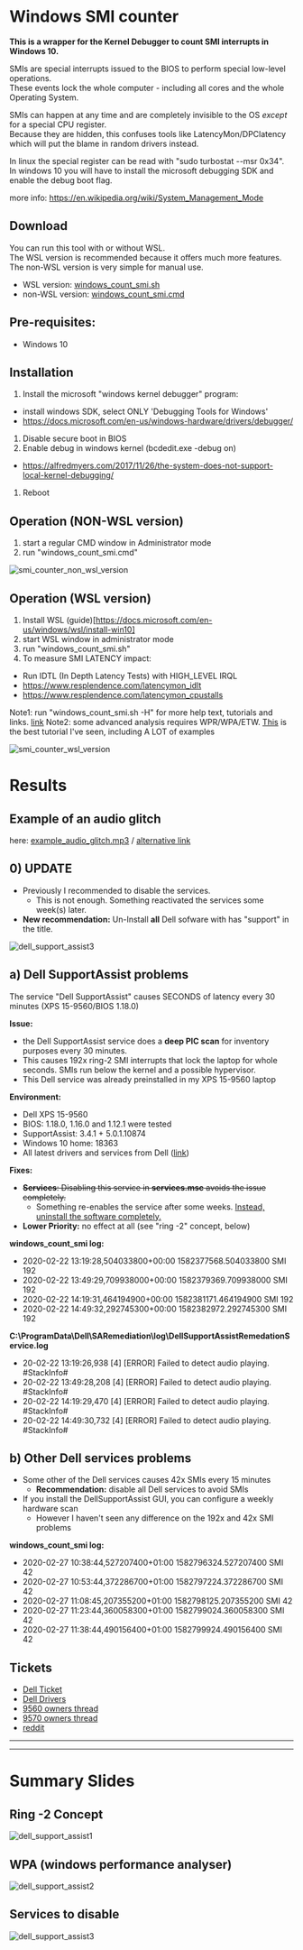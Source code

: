 # Windows SMI counter

**This is a wrapper for the Kernel Debugger to count SMI interrupts in Windows 10.**

SMIs are special interrupts issued to the BIOS to perform special low-level operations.\
These events lock the whole computer - including all cores and the whole Operating System.

SMIs can happen at any time and are completely invisible to the OS *except* for a special CPU register.\
Because they are hidden, this confuses tools like LatencyMon/DPClatency which will put the blame in random drivers instead.

In linux the special register can be read with "sudo turbostat --msr 0x34".\
In windows 10 you will have to install the microsoft debugging SDK and enable the debug boot flag.

more info:
https://en.wikipedia.org/wiki/System_Management_Mode

   
## Download

You can run this tool with or without WSL.\
The WSL version is recommended because it offers much more features.\
The non-WSL version is very simple for manual use.

* WSL version: [windows_count_smi.sh](windows_count_smi.sh)
* non-WSL version: [windows_count_smi.cmd](windows_count_smi.cmd)


## Pre-requisites:

* Windows 10

## Installation

1. Install the microsoft "windows kernel debugger" program:
  * install windows SDK, select ONLY 'Debugging Tools for Windows'
  * https://docs.microsoft.com/en-us/windows-hardware/drivers/debugger/

1. Disable secure boot in BIOS
1. Enable debug in windows kernel  (bcdedit.exe -debug on)
  * https://alfredmyers.com/2017/11/26/the-system-does-not-support-local-kernel-debugging/
1. Reboot

## Operation (NON-WSL version)


1. start a regular CMD window in Administrator mode
1. run "windows_count_smi.cmd"

![smi_counter_non_wsl_version](smi_counter_non_wsl_version.jpg?raw=true )

## Operation (WSL version)

1. Install WSL (guide)[https://docs.microsoft.com/en-us/windows/wsl/install-win10]
1. start WSL window in administrator mode
1. run "windows_count_smi.sh"
1. To measure SMI LATENCY impact:
  * Run IDTL (In Depth Latency Tests) with HIGH_LEVEL IRQL
  * https://www.resplendence.com/latencymon_idlt
  * https://www.resplendence.com/latencymon_cpustalls
   
Note1: run "windows_count_smi.sh -H" for more help text, tutorials and links. [link](https://github.com/pestrela/smi_counter/blob/master/windows_count_smi.sh)
Note2: some advanced analysis requires WPR/WPA/ETW. [This](https://superuser.com/questions/527401/troubleshoot-high-cpu-usage-by-the-system-process) is the best tutorial I've seen, including A LOT of examples 

![smi_counter_wsl_version](smi_counter_wsl_version.jpg?raw=true )

# Results

## Example of an audio glitch

here: [example_audio_glitch.mp3](example_audio_glitch.mp3) / [alternative link](https://www.dropbox.com/s/16fa74u45qw846y/example_audio_glitch.mp3?dl=0)

## 0) UPDATE

* Previously I recommended to disable the services. 
  * This is not enough. Something reactivated the services some week(s) later.
* **New recommendation:** Un-Install **all** Dell sofware with has "support" in the title.

![dell_support_assist3](dell_support_assist3.jpg?raw=true "Dell SMI")


## a) Dell SupportAssist problems

The service "Dell SupportAssist" causes SECONDS of latency every 30 minutes (XPS 15-9560/BIOS 1.18.0)
 
 
**Issue:**
* the Dell SupportAssist service does a **deep PIC scan** for inventory purposes every 30 minutes. 
* This causes 192x ring-2 SMI interrupts that lock the laptop for whole seconds. SMIs run below the kernel and a possible hypervisor.
* This Dell service was already preinstalled in  my XPS 15-9560 laptop


**Environment:**
* Dell XPS 15-9560
* BIOS: 1.18.0, 1.16.0 and 1.12.1 were tested
* SupportAssist: 3.4.1 + 5.0.1.10874
* Windows 10 home: 18363
* All latest drivers and services from Dell ([link](https://www.dell.com/support/home/ie/en/iedhs1/product-support/product/xps-15-9560-laptop/drivers))


**Fixes:**
* ~~**Services**: Disabling this service in **services.msc** avoids the issue completely.~~
  * Something re-enables the service after some weeks. [Instead, uninstall the software completely.](#0-update) 
* **Lower Priority:** no effect at all (see "ring -2" concept, below)


**windows_count_smi log:**
* 2020-02-22 13:19:28,504033800+00:00 1582377568.504033800 SMI 192
* 2020-02-22 13:49:29,709938000+00:00 1582379369.709938000 SMI 192
* 2020-02-22 14:19:31,464194900+00:00 1582381171.464194900 SMI 192
* 2020-02-22 14:49:32,292745300+00:00 1582382972.292745300 SMI 192

**C:\ProgramData\Dell\SARemediation\log\DellSupportAssistRemedationService.log**
* 20-02-22 13:19:26,938 [4] [ERROR] Failed to detect audio playing. #StackInfo#
* 20-02-22 13:49:28,208 [4] [ERROR] Failed to detect audio playing. #StackInfo#
* 20-02-22 14:19:29,470 [4] [ERROR] Failed to detect audio playing. #StackInfo#
* 20-02-22 14:49:30,732 [4] [ERROR] Failed to detect audio playing. #StackInfo#

## b) Other Dell services problems

* Some other of the Dell services causes 42x SMIs every 15 minutes
  * **Recommendation:** disable all Dell services to avoid SMIs
* If you install the DellSupportAssist GUI, you can configure a weekly hardware scan
  * However I haven't seen any difference on the 192x and 42x SMI problems


**windows_count_smi log:**
* 2020-02-27 10:38:44,527207400+01:00 1582796324.527207400 SMI 42
* 2020-02-27 10:53:44,372286700+01:00 1582797224.372286700 SMI 42
* 2020-02-27 11:08:45,207355200+01:00 1582798125.207355200 SMI 42
* 2020-02-27 11:23:44,360058300+01:00 1582799024.360058300 SMI 42
* 2020-02-27 11:38:44,490156400+01:00 1582799924.490156400 SMI 42


## Tickets

* [Dell Ticket](https://www.dell.com/community/XPS/Dell-SupportAssist-causes-SECONDS-of-latency-every-30m-XPS-15/m-p/7501047)
* [Dell Drivers](https://www.dell.com/support/home/ie/en/iedhs1/product-support/product/xps-15-9560-laptop/drivers)
* [9560 owners thread](http://forum.notebookreview.com/threads/xps-15-9560-owners-thread.800611/page-452#post-10988303/)
* [9570 owners thread](http://forum.notebookreview.com/threads/xps-15-9570-owners-thread.817008/page-292)
* [reddit](https://www.reddit.com/r/Dell/comments/ey06bu/dell_xps_15_9560_bios_smi_problems_seconds_of_smi/)



------------------------
------------------------
    
# Summary Slides
    
## Ring -2 Concept 
  
![dell_support_assist1](dell_support_assist1.jpg?raw=true "Dell SMI")

## WPA (windows performance analyser)

![dell_support_assist2](dell_support_assist2.jpg?raw=true "Dell SMI")

## Services to disable

![dell_support_assist3](dell_support_assist3.jpg?raw=true "Dell SMI")



